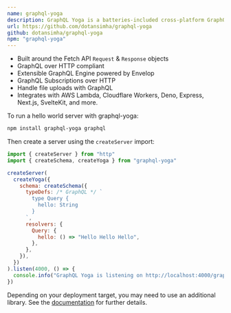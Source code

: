 ```yaml
---
name: graphql-yoga
description: GraphQL Yoga is a batteries-included cross-platform GraphQL over HTTP spec-compliant GraphQL Server using Envelop and GraphQL Tools.
url: https://github.com/dotansimha/graphql-yoga
github: dotansimha/graphql-yoga
npm: "graphql-yoga"
---
```


- Built around the Fetch API `Request` & `Response` objects
- GraphQL over HTTP compliant
- Extensible GraphQL Engine powered by Envelop
- GraphQL Subscriptions over HTTP
- Handle file uploads with GraphQL
- Integrates with AWS Lambda, Cloudflare Workers, Deno, Express, Next.js, SvelteKit, and more.

To run a hello world server with graphql-yoga:

```bash
npm install graphql-yoga graphql
```

Then create a server using the `createServer` import:

```js
import { createServer } from "http"
import { createSchema, createYoga } from "graphql-yoga"

createServer(
  createYoga({
    schema: createSchema({
      typeDefs: /* GraphQL */ `
        type Query {
          hello: String
        }
      `,
      resolvers: {
        Query: {
          hello: () => "Hello Hello Hello",
        },
      },
    }),
  })
).listen(4000, () => {
  console.info("GraphQL Yoga is listening on http://localhost:4000/graphql")
})
```

Depending on your deployment target, you may need to use an additional library. See the [documentation](https://www.graphql-yoga.com/docs) for further details.
